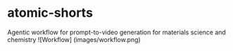 # atomic-shorts
Agentic workflow for prompt-to-video generation for materials science and chemistry 
![Workflow] (images/workflow.png)
